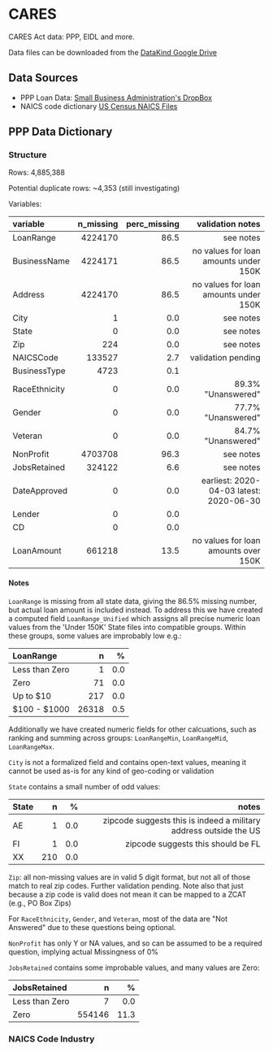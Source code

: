 # CARES

CARES Act data: PPP, EIDL and more.

Data files can be downloaded from the [DataKind Google Drive](https://drive.google.com/drive/folders/1oGw8sobXw4PC_SNQ9AcfCuR8RBu-te2o?usp=sharing)

## Data Sources

- PPP Loan Data: [Small Business Administration's DropBox](https://sba.app.box.com/s/tvb0v5i57oa8gc6b5dcm9cyw7y2ms6pp)
- NAICS code dictionary [US Census NAICS Files](https://www.census.gov/eos/www/naics/downloadables/downloadables.html)

## PPP Data Dictionary

### Structure

Rows: 4,885,388

Potential duplicate rows: ~4,353 (still investigating)

Variables:

|variable      | n_missing| perc_missing|                        validation notes |
|:-------------|---------:|------------:|----------------------------------------:|
|LoanRange     |   4224170|         86.5| see notes                               |
|BusinessName  |   4224171|         86.5| no values for loan amounts under 150K   |
|Address       |   4224170|         86.5| no values for loan amounts under 150K   |
|City          |         1|          0.0| see notes                               |
|State         |         0|          0.0| see notes                               |
|Zip           |       224|          0.0| see notes                               |
|NAICSCode     |    133527|          2.7| validation pending                      |
|BusinessType  |      4723|          0.1|                                         |
|RaceEthnicity |         0|          0.0| 89.3% "Unanswered"                      |
|Gender        |         0|          0.0| 77.7% "Unanswered"                      |
|Veteran       |         0|          0.0| 84.7% "Unanswered"                      |
|NonProfit     |   4703708|         96.3| see notes                               |
|JobsRetained  |    324122|          6.6| see notes                               |
|DateApproved  |         0|          0.0| earliest: 2020-04-03 latest: 2020-06-30 |
|Lender        |         0|          0.0|                                         |
|CD            |         0|          0.0|                                         |
|LoanAmount    |    661218|         13.5| no values for loan amounts over 150K    |

#### Notes

`LoanRange` is missing from all state data, giving the 86.5% missing 
number, but actual loan amount is included instead. To address this we
have created a computed field `LoanRange_Unified` which assigns all precise
numeric loan values from the 'Under 150K' State files into compatible groups.
Within these groups, some values are improbably low e.g.:

|LoanRange       |    n |  % |
|:---------------|-----:|---:|
|Less than Zero  |     1| 0.0|
|Zero            |    71| 0.0|
|Up to $10       |   217| 0.0|
|$100 - $1000    | 26318| 0.5|

Additionally we have created numeric fields for other calcuations, such
as ranking and summing across groups: `LoanRangeMin`, `LoanRangeMid`, 
`LoanRangeMax`.


`City` is not a formalized field and contains open-text values, meaning it 
cannot be used as-is for any kind of geo-coding or validation


`State` contains a small number of odd values: 

|State |    n |  % |                                                             notes |
|:-----|-----:|---:|------------------------------------------------------------------:|
|AE    |     1| 0.0| zipcode suggests this is indeed a military address outside the US |
|FI    |     1| 0.0| zipcode suggests this should be FL                                |
|XX    |   210| 0.0|                                                                   |


`Zip`: all non-missing values are in valid 5 digit format, but not all 
of those match to real zip codes. Further validation pending. Note also 
that just because a zip code is valid does not mean it can be mapped to 
a ZCAT (e.g., PO Box Zips)


For `RaceEthnicity`, `Gender`, and `Veteran`, most of the data are 
"Not Answered" due to these questions being optional.


`NonProfit` has only Y or NA values, and so can be assumed to be a required
question, implying actual Missingness of 0%


`JobsRetained` contains some improbable values, and many values are Zero:

|JobsRetained    |     n |   % |
|:---------------|------:|----:|
|Less than Zero  |      7|  0.0|
|Zero            | 554146| 11.3|


### NAICS Code Industry

